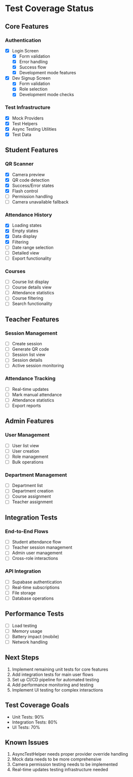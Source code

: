 # Test Coverage Status

## Core Features

### Authentication
- [x] Login Screen
  - [x] Form validation
  - [x] Error handling
  - [x] Success flow
  - [x] Development mode features
- [x] Dev Signup Screen
  - [x] Form validation
  - [x] Role selection
  - [x] Development mode checks

### Test Infrastructure
- [x] Mock Providers
- [x] Test Helpers
- [x] Async Testing Utilities
- [x] Test Data

## Student Features

### QR Scanner
- [x] Camera preview
- [x] QR code detection
- [x] Success/Error states
- [x] Flash control
- [ ] Permission handling
- [ ] Camera unavailable fallback

### Attendance History
- [x] Loading states
- [x] Empty states
- [x] Data display
- [x] Filtering
- [ ] Date range selection
- [ ] Detailed view
- [ ] Export functionality

### Courses
- [ ] Course list display
- [ ] Course details view
- [ ] Attendance statistics
- [ ] Course filtering
- [ ] Search functionality

## Teacher Features

### Session Management
- [ ] Create session
- [ ] Generate QR code
- [ ] Session list view
- [ ] Session details
- [ ] Active session monitoring

### Attendance Tracking
- [ ] Real-time updates
- [ ] Mark manual attendance
- [ ] Attendance statistics
- [ ] Export reports

## Admin Features

### User Management
- [ ] User list view
- [ ] User creation
- [ ] Role management
- [ ] Bulk operations

### Department Management
- [ ] Department list
- [ ] Department creation
- [ ] Course assignment
- [ ] Teacher assignment

## Integration Tests

### End-to-End Flows
- [ ] Student attendance flow
- [ ] Teacher session management
- [ ] Admin user management
- [ ] Cross-role interactions

### API Integration
- [ ] Supabase authentication
- [ ] Real-time subscriptions
- [ ] File storage
- [ ] Database operations

## Performance Tests
- [ ] Load testing
- [ ] Memory usage
- [ ] Battery impact (mobile)
- [ ] Network handling

## Next Steps
1. Implement remaining unit tests for core features
2. Add integration tests for main user flows
3. Set up CI/CD pipeline for automated testing
4. Add performance monitoring and testing
5. Implement UI testing for complex interactions

## Test Coverage Goals
- Unit Tests: 90%
- Integration Tests: 80%
- UI Tests: 70%

## Known Issues
1. AsyncTestHelper needs proper provider override handling
2. Mock data needs to be more comprehensive
3. Camera permission testing needs to be implemented
4. Real-time updates testing infrastructure needed